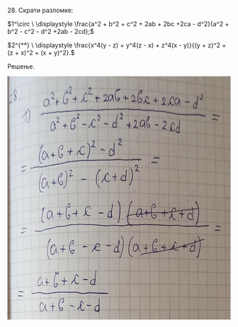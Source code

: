 $28.$ Скрати разломке:

$1^\circ \ \displaystyle \frac{a^2 + b^2 + c^2 + 2ab + 2bc +2ca - d^2}{a^2 + b^2 - c^2 - d^2 +2ab - 2cd};$

$2^{**} \ \displaystyle \frac{x^4(y - z) + y^4(z - x) + z^4(x - y)}{(y + z)^2 + (z + x)^2 + (x + y)^2}.$

Решење.

<img width="800" height="550" src="slike/28-1.jpg"><br>